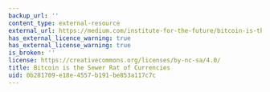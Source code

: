 ```yaml
---
backup_url: ''
content_type: external-resource
external_url: https://medium.com/institute-for-the-future/bitcoin-is-the-sewer-rat-of-currencies-b89819cdf036
has_external_licence_warning: true
has_external_license_warning: true
is_broken: ''
license: https://creativecommons.org/licenses/by-nc-sa/4.0/
title: Bitcoin is the Sewer Rat of Currencies
uid: 0b281709-e18e-4557-b191-be853a117c7c
---
```

